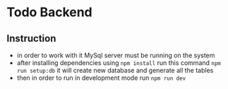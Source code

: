 # Todo Backend

## Instruction

- in order to work with it MySql server must be running on the system
- after installing dependencies using `npm install` run this command `npm run setup:db` it will create new database and generate all the tables
- then in order to run in development mode run `npm run dev`
